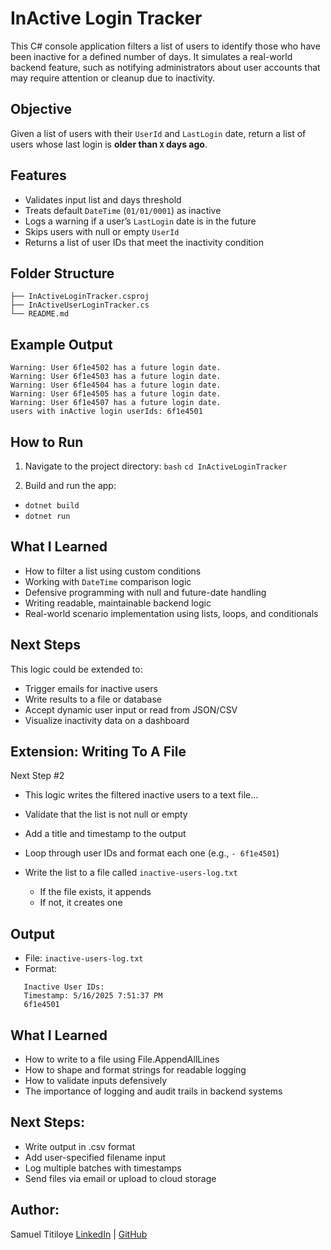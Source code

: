 # InActive Login Tracker

This C# console application filters a list of users to identify those who have been inactive for a defined number of days. It simulates a real-world backend feature, such as notifying administrators about user accounts that may require attention or cleanup due to inactivity.


## Objective

Given a list of users with their `UserId` and `LastLogin` date, return a list of users whose last login is **older than `X` days ago**.


## Features

- Validates input list and days threshold
- Treats default `DateTime` (`01/01/0001`) as inactive
- Logs a warning if a user’s `LastLogin` date is in the future
- Skips users with null or empty `UserId`
- Returns a list of user IDs that meet the inactivity condition


## Folder Structure
```InActiveLoginTracker/ 
├── InActiveLoginTracker.csproj 
├── InActiveUserLoginTracker.cs 
└── README.md
```

## Example Output

```Warning: User 6f1e4500 has a future login date. 
Warning: User 6f1e4502 has a future login date.
Warning: User 6f1e4503 has a future login date. 
Warning: User 6f1e4504 has a future login date. 
Warning: User 6f1e4505 has a future login date. 
Warning: User 6f1e4507 has a future login date. 
users with inActive login userIds: 6f1e4501
```

## How to Run

1. Navigate to the project directory:
   ```bash```
   ```cd InActiveLoginTracker```

2. Build and run the app:  
 - ```dotnet build```
 - ```dotnet run```

## What I Learned
- How to filter a list using custom conditions
- Working with ```DateTime``` comparison logic
- Defensive programming with null and future-date handling
- Writing readable, maintainable backend logic
- Real-world scenario implementation using lists, loops, and conditionals

## Next Steps
This logic could be extended to:
- Trigger emails for inactive users
- Write results to a file or database
- Accept dynamic user input or read from JSON/CSV
- Visualize inactivity data on a dashboard


## Extension: Writing To A File
 Next Step #2 
- This logic writes the filtered inactive users to a text file...

- Validate that the list is not null or empty
- Add a title and timestamp to the output
- Loop through user IDs and format each one (e.g., `- 6f1e4501`)
- Write the list to a file called `inactive-users-log.txt`
  - If the file exists, it appends
  - If not, it creates one

## Output

- File: `inactive-users-log.txt`
- Format:
```
   Inactive User IDs:
   Timestamp: 5/16/2025 7:51:37 PM
   6f1e4501
```
    

## What I Learned
- How to write to a file using File.AppendAllLines
- How to shape and format strings for readable logging
- How to validate inputs defensively
- The importance of logging and audit trails in backend systems

## Next Steps:
- Write output in .csv format
- Add user-specified filename input
- Log multiple batches with timestamps
- Send files via email or upload to cloud storage


## Author: 
Samuel Titiloye
[LinkedIn](https://www.linkedin.com/in/samueltitiloye/) | [GitHub](https://github.com/samuelotitiloye)